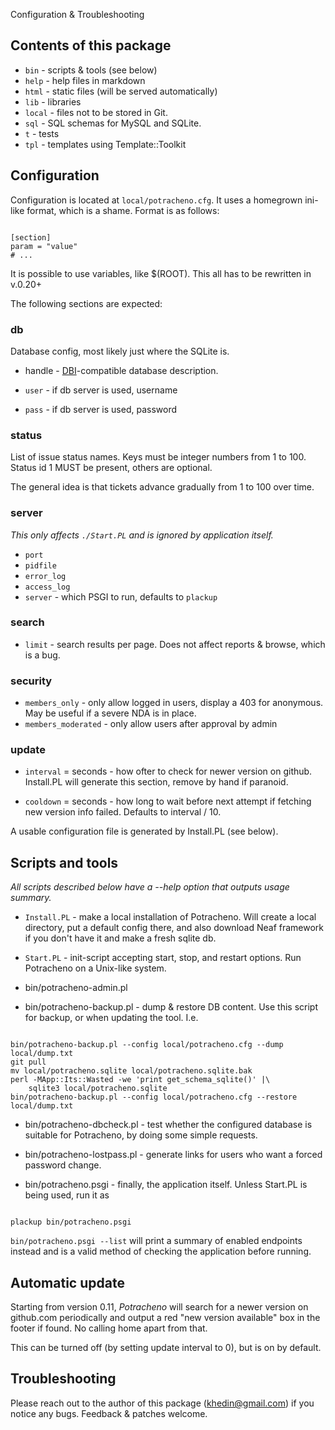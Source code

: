 Configuration & Troubleshooting

## Contents of this package

* `bin` - scripts & tools (see below)
* `help` - help files in markdown
* `html` - static files (will be served automatically)
* `lib` - libraries
* `local` - files not to be stored in Git.
* `sql` - SQL schemas for MySQL and SQLite.
* `t` - tests
* `tpl` - templates using Template::Toolkit

## Configuration

Configuration is located at `local/potracheno.cfg`.
It uses a homegrown ini-like format, which is a shame.
Format is as follows:

<code>
[section]
param = "value"
# ...
</code>

It is possible to use variables, like $(ROOT). This all has to be rewritten
in v.0.20+

The following sections are expected:

### db

Database config, most likely just where the SQLite is.

* handle - [DBI](https://metacpan.org/pod/DBI)-compatible database description.

* `user` - if db server is used, username

* `pass` - if db server is used, password

### status

List of issue status names.
Keys must be integer numbers from 1 to 100.
Status id 1 MUST be present, others are optional.

The general idea is that tickets advance gradually from 1 to 100 over time.

### server

_This only affects `./Start.PL` and is ignored by application itself._

* `port`
* `pidfile`
* `error_log`
* `access_log`
* `server` - which PSGI to run, defaults to `plackup`

### search

* `limit` - search results per page.
Does not affect reports & browse,
which is a bug.

### security

* `members_only` - only allow logged in users, display a 403 for anonymous.
May be useful if a severe NDA is in place.
* `members_moderated` - only allow users after approval by admin

### update

* `interval` = seconds - how ofter to check for newer version on github.
Install.PL will generate this section, remove by hand if paranoid.

* `cooldown` = seconds - how long to wait before next attempt if fetching
new version info failed.
Defaults to interval / 10.

A usable configuration file is generated by Install.PL (see below).

## Scripts and tools

*All scripts described below have a --help option that outputs usage summary.*

* `Install.PL` - make a local installation of Potracheno.
Will create a local directory, put a default config there, and
also download Neaf framework if you don't have it and
make a fresh sqlite db.

* `Start.PL` - init-script accepting start, stop, and restart options.
Run Potracheno on a Unix-like system.

* bin/potracheno-admin.pl

* bin/potracheno-backup.pl - dump & restore DB content.
Use this script for backup, or when updating the tool. I.e.

<code>
bin/potracheno-backup.pl --config local/potracheno.cfg --dump local/dump.txt
git pull
mv local/potracheno.sqlite local/potracheno.sqlite.bak
perl -MApp::Its::Wasted -we 'print get_schema_sqlite()' |\
    sqlite3 local/potracheno.sqlite
bin/potracheno-backup.pl --config local/potracheno.cfg --restore local/dump.txt
</code>

* bin/potracheno-dbcheck.pl - test whether the configured database is suitable
for Potracheno, by doing some simple requests.

* bin/potracheno-lostpass.pl - generate links for users who want 
a forced password change.

* bin/potracheno.psgi - finally, the application itself.
Unless Start.PL is being used, run it as
<code>
plackup bin/potracheno.psgi
</code>

`bin/potracheno.psgi --list` will print a summary of enabled endpoints instead
and is a valid method of checking the application before running.

## Automatic update

Starting from version 0.11, _Potracheno_ will search for a newer version on
github.com periodically and output a red "new version available" box
in the footer if found. No calling home apart from that.

This can be turned off (by setting update interval to 0), but is on by default.

## Troubleshooting

Please reach out to the author of this package (khedin@gmail.com)
if you notice any bugs.
Feedback & patches welcome.

